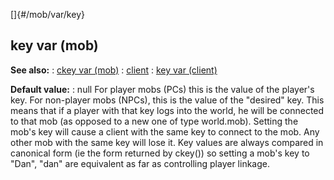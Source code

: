 []{#/mob/var/key}
  ## key var (mob)
  **See also:**
  :   [ckey var (mob)](ref/mob/var/ckey)
  :   [client](ref/client)
  :   [key var (client)](ref/client/var/key)
  <!-- -->
  **Default value:**
  :   null
  For player mobs (PCs) this is the value of the player\'s key. For
  non-player mobs (NPCs), this is the value of the \"desired\" key. This
  means that if a player with that key logs into the world, he will be
  connected to that mob (as opposed to a new one of type world.mob).
  Setting the mob\'s key will cause a client with the same key to connect
  to the mob. Any other mob with the same key will lose it.
  Key values are always compared in canonical form (ie the form returned
  by ckey()) so setting a mob\'s key to \"Dan\", \"dan\" are equivalent as
  far as controlling player linkage.